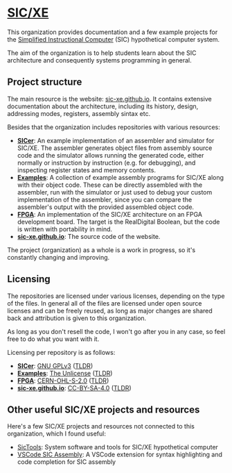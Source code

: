 # [SIC/XE](https://sic-xe.github.io/)

This organization provides documentation and a few example projects for the
[Simplified Instructional Computer](https://wikipedia.org/wiki/Simplified_Instructional_Computer)
(SIC) hypothetical computer system.

The aim of the organization is to help students learn about the SIC architecture
and consequently systems programming in general.

## Project structure

The main resource is the website: [sic-xe.github.io](https://sic-xe.github.io/).
It contains extensive documentation about the architecture, including its
history, design, addressing modes, registers, assembly sintax etc.

Besides that the organization includes repositories with various resources:
- **[SICer](https://github.com/sic-xe/sicer)**: An example implementation of
an assembler and simulator for SIC/XE. The assembler generates object files from
assembly source code and the simulator allows running the generated code, either
normally or instruction by instruction (e.g. for debugging), and inspecting
register states and memory contents.
- **[Examples](https://github.com/sic-xe/examples)**: A collection of example
assembly programs for SIC/XE along with their object code. These can be directly
assembled with the assembler, run with the simulator or just used to debug your
custom implementation of the assembler, since you can compare the assembler's
output with the provided assembled object code.
- **[FPGA](https://github.com/sic-xe/fpga)**: An implementation of the SIC/XE
architecture on an FPGA development board. The target is the RealDigital
Boolean, but the code is written with portability in mind.
- **[sic-xe.github.io](https://github.com/sic-xe/sic-xe.github.io)**: The source
code of the website.

The project (organization) as a whole is a work in progress, so it's constantly
changing and improving.

## Licensing

The repositories are licensed under various licenses, depending on the type of
the files.
In general all of the files are licensed under open source licenses and can be
freely reused, as long as major changes are shared back and attribution is given
to this organization.

As long as you don't resell the code, I won't go after you in any case, so feel
free to do what you want with it.

Licensing per repository is as follows:
- **[SICer](https://github.com/sic-xe/sicer)**:
[GNU GPLv3](https://github.com/sic-xe/sicer/blob/main/LICENSE)
([TLDR](https://choosealicense.com/licenses/gpl-3.0/))
- **[Examples](https://github.com/sic-xe/examples)**:
[The Unlicense](https://github.com/sic-xe/examples/blob/main/LICENSE)
([TLDR](https://choosealicense.com/licenses/unlicense/))
- **[FPGA](https://github.com/sic-xe/fpga)**:
[CERN-OHL-S-2.0](https://github.com/sic-xe/fpga/blob/main/LICENSE)
([TLDR](https://choosealicense.com/licenses/cern-ohl-s-2.0/))
- **[sic-xe.github.io](https://github.com/sic-xe/sic-xe.github.io)**:
[CC-BY-SA-4.0](https://github.com/sic-xe/sic-xe.github.io/blob/main/LICENSE)
([TLDR](https://choosealicense.com/licenses/cc-by-sa-4.0/))

## Other useful SIC/XE projects and resources

Here's a few SIC/XE projects and resources not connected to this organization,
which I found useful:
- [SicTools](https://github.com/jurem/SicTools): System software and tools for
SIC/XE hypothetical computer
- [VSCode SIC Assembly](https://github.com/jakoberzar/vscode-sic-assembly): A
VSCode extension for syntax highlighting and code completion for SIC assembly
